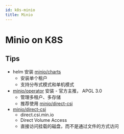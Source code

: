 ```yaml
---
id: k8s-minio
title: Minio
---
```


# Minio on K8S

## Tips
* helm 安装 [minio/charts](https://github.com/minio/charts)
  * 安装单个租户
  * 支持分布式模式和单机模式
* [minio/operator](https://github.com/minio/operator) 安装 - 官方主推， APGL 3.0
  * 管理多租户、多存储
  * 推荐使用 [minio/direct-csi](https://github.com/minio/direct-csi)
* [minio/direct-csi](https://github.com/minio/direct-csi)
  * direct.csi.min.io
  * Direct Volume Access
  * 直接访问挂载的磁盘，而不是通过文件的方式访问

